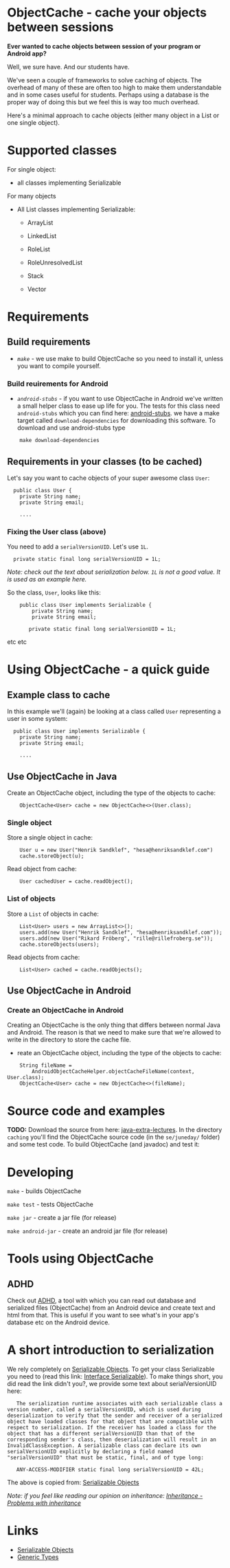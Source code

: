 # ObjectCache - cache your objects between sessions

**Ever wanted to cache objects between session of your program or Android app?**

Well, we sure have. And our students have.

We've seen a couple of frameworks to solve caching of objects. The
overhead of many of these are often too high to make them
understandable and in some cases useful for students. Perhaps using a
database is the proper way of doing this but we feel this is way too
much overhead.

Here's a minimal approach to cache objects (either many object in a
List or one single object).

# Supported classes

For single object:

* all classes implementing Serializable

For many objects

* All List classes implementing Serializable:

  * ArrayList 

  * LinkedList
  
  * RoleList

  * RoleUnresolvedList

  *  Stack

  * Vector


# Requirements

## Build requirements

* *```make```* - we use make to build ObjectCache so you need to install it, unless you want to compile yourself.

### Build reuirements for Android

* *```android-stubs```* - if you want to use ObjectCache in Android
we've written a small helper class to ease up life for you. The tests
for this class need ```android-stubs``` which you can find here:
[android-stubs](https://github.com/progund/android-stubs). we have a
make target called ```download-dependencies``` for downloading this
software. To download and use android-stubs type

~~~
    make download-dependencies
~~~

## Requirements in your classes (to be cached)

Let's say you want to cache objects of your super awesome class ```User```:

~~~
  public class User {
    private String name;
    private String email;

    ....
~~~



### Fixing the User class (above)

You need to add a ```serialVersionUID```. Let's use ```1L```.

~~~
  private static final long serialVersionUID = 1L;
~~~

*Note: check out the text about serialization below. ```1L``` is not a good value. It is used as an example here.*

So the class, ```User```, looks like this:

~~~
    public class User implements Serializable {
        private String name;
        private String email;

       private static final long serialVersionUID = 1L;
~~~

etc etc

# Using ObjectCache - a quick guide

## Example class to cache

In this example we'll (again) be looking at a class called ```User``` representing a user in some system:

~~~
  public class User implements Serializable {
    private String name;
    private String email;

    ....
~~~

## Use ObjectCache in Java

Create an ObjectCache object, including the type of the objects to cache:

~~~
    ObjectCache<User> cache = new ObjectCache<>(User.class);
~~~

### Single object

Store a single object in cache:

~~~
    User u = new User("Henrik Sandklef", "hesa@henriksandklef.com")
    cache.storeObject(u);
~~~

Read object from cache:

~~~
    User cachedUser = cache.readObject();
~~~

### List of objects

Store a ```List``` of objects in cache:

~~~
    List<User> users = new ArrayList<>();
    users.add(new User("Henrik Sandklef", "hesa@henriksandklef.com"));
    users.add(new User("Rikard Fröberg", "rille@rillefroberg.se"));
    cache.storeObjects(users);
~~~

Read objects from cache:

~~~
    List<User> cached = cache.readObjects();
~~~

## Use ObjectCache in Android

### Create an ObjectCache in Android

Creating an ObjectCache is the only thing that differs between normal
Java and Android. The reason is that we need to make sure that we're
allowed to write in the directory to store the cache file.

* reate an ObjectCache object, including the type of the objects to cache:

~~~
    String fileName =
        AndroidObjectCacheHelper.objectCacheFileName(context, User.class);
    ObjectCache<User> cache = new ObjectCache<>(fileName);
~~~

# Source code and examples

**TODO:** Download the source from here: [java-extra-lectures](https://github.com/progund/java-extra-lectures). In the directory ```caching``` you'll find the ObjectCache source code (in the ```se/juneday/``` folder) and some test code. To build ObjectCache (and javadoc) and test it:

# Developing #

```make``` - builds ObjectCache

```make test``` - tests ObjectCache

```make jar``` - create a jar file (for release)

```make android-jar``` - create an android jar file (for release)

# Tools using ObjectCache # 

## ADHD

Check out [ADHD](https://github.com/progund/adhd), a tool with which
you can read out database and serialized files (ObjectCache) from an
Android device and create text and html from that. This is useful if
you want to see what's in your app's database etc on the Android
device.

# A short introduction to serialization

We rely completely on [Serializable Objects](https://docs.oracle.com/javase/tutorial/jndi/objects/serial.html). To get your class Serializable you need to (read this link: [Interface Serializable](https://docs.oracle.com/javase/7/docs/api/java/io/Serializable.html)). To make things short, you did read the link didn't you?, we provide some text about serialVersionUID here: 

~~~
   The serialization runtime associates with each serializable class a version number, called a serialVersionUID, which is used during deserialization to verify that the sender and receiver of a serialized object have loaded classes for that object that are compatible with respect to serialization. If the receiver has loaded a class for the object that has a different serialVersionUID than that of the corresponding sender's class, then deserialization will result in an InvalidClassException. A serializable class can declare its own serialVersionUID explicitly by declaring a field named "serialVersionUID" that must be static, final, and of type long:

   ANY-ACCESS-MODIFIER static final long serialVersionUID = 42L;
~~~

The above is copied from: [Serializable Objects](https://docs.oracle.com/javase/tutorial/jndi/objects/serial.html)

*Note: if you feel like reading our opinion on inheritance: [Inheritance - Problems with inheritance](http://wiki.juneday.se/mediawiki/index.php/Chapter:Inheritance_-_Problems_with_inheritance)*


# Links

* [Serializable Objects](https://docs.oracle.com/javase/tutorial/jndi/objects/serial.html)
* [Generic Types](https://docs.oracle.com/javase/tutorial/java/generics/types.html)
